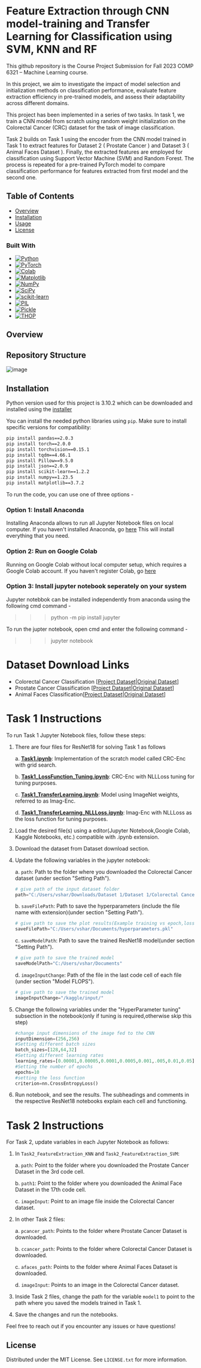 # Feature Extraction through CNN model-training and Transfer Learning for Classification using SVM, KNN and RF

This github repository is the Course Project Submission for Fall 2023 COMP 6321 – Machine Learning course. 

In this project, we aim to investigate the impact of model selection and initialization methods on classification performance, evaluate feature extraction efficiency in pre-trained models, and assess their adaptability across different domains.

This project has been implemented in a series of two tasks. In task 1, we train a CNN model from scratch using random weight initialization on the Colorectal Cancer (CRC) dataset for the task of image classification. 

Task 2 builds on Task 1 using the encoder from the CNN model trained in Task 1 to extract features for Dataset 2 ( Prostate Cancer ) and Dataset 3 ( Animal Faces Dataset ). Finally, the extracted features are employed for classification using Support Vector Machine (SVM) and Random Forest. The process is repeated for a pre-trained PyTorch model to compare classification performance for features extracted from first model and the second one. 

## Table of Contents

- [Overview](#overview)
- [Installation](#installation)
- [Usage](#usage)
- [License](#license)


### Built With


* [![Python][Python-img]][Python-url]
* [![PyTorch][Pytorch-img]][Pytorch-url]
* [![Colab][Colab-img]][Colab-url]
* [![Matplotlib][Matplotlib-img]](https://matplotlib.org/stable/users/installing/index.html)
* [![NumPy][Numpy-img]](https://numpy.org/install/)
* [![SciPy](https://img.shields.io/badge/SciPy-1.2-green)](https://scipy.org/install/)
* [![scikit-learn](https://img.shields.io/badge/scikit--learn-0.21-green)](https://scikit-learn.org/stable/install.html)
* [![PIL](https://img.shields.io/badge/PIL-6.0-orange)](https://pillow.readthedocs.io/en/stable/installation.html)
* [![Pickle](https://img.shields.io/badge/Pickle-4.0-lightgrey)](https://docs.python.org/3/library/pickle.html)
* [![THOP](https://img.shields.io/badge/THOP-0.0.31-blue)](https://pypi.org/project/thop/)


## Overview
## Repository Structure

![image](https://github.com/Vasudev-Sharma-13/COMP6321-GroupE/assets/8848193/91a97c8b-efb7-443c-9f4f-cc6dadf1b50b)


## Installation
Python version used for this project is 3.10.2 which can be downloaded and installed using the [installer](https://www.python.org/downloads/release/python-3102/)

You can install the needed python libraries using `pip`. Make sure to install specific versions for compatibility:

```bash
pip install pandas==2.0.3
pip install torch==2.0.0
pip install torchvision==0.15.1
pip install tqdm==4.66.1
pip install Pillow==9.5.0
pip install json==2.0.9
pip install scikit-learn==1.2.2
pip install numpy==1.23.5
pip install matplotlib==3.7.2
```
To run the code, you can use one of three options - 
### Option 1: Install Anaconda
Installing Anaconda allows to run all Jupyter Notebook files on local computer. If you haven't installed Anaconda, go [here](https://store.continuum.io/cshop/anaconda/) This will install everything that you need.

### Option 2: Run on Google Colab
Running on Google Colab without local computer setup, which requires a Google Colab account. If you haven't register Colab, go [here](https://colab.research.google.com/signup)

### Option 3: Install jupyter notebook seperately on your system  
Jupyter notebbok can be installed independently from anaconda using the following cmd command -
>>> python -m pip install jupyter

To run the jupter notebook, open cmd and enter the following command - 
>>> jupyter notebook


# Dataset Download Links

- Colorectal Cancer Classification [[Project Dataset](https://onedrive.live.com/?authkey=%21ADmb8ZdEzwFMZoo&id=FB338EA7CF297329%21405133&cid=FB338EA7CF297329&parId=root&parQt=sharedby&parCid=UnAuth&o=OneUp)|[Original Dataset](https://zenodo.org/record/1214456)]
- Prostate Cancer Classification [[Project Dataset](https://onedrive.live.com/?authkey=%21APy4wecXgMnQ7Kw&id=FB338EA7CF297329%21405132&cid=FB338EA7CF297329&parId=root&parQt=sharedby&parCid=UnAuth&o=OneUp)|[Original Dataset](https://zenodo.org/records/4789576)]
- Animal Faces Classification[[Project Dataset](https://onedrive.live.com/?authkey=%21AKqEWb1GDjWPbG0&id=FB338EA7CF297329%21405131&cid=FB338EA7CF297329&parId=root&parQt=sharedby&parCid=UnAuth&o=OneUp)|[Original Dataset](https://www.kaggle.com/datasets/andrewmvd/animal-faces)]

# Task 1 Instructions

To run Task 1 Jupyter Notebook files, follow these steps:

1. There are four files for ResNet18 for solving Task 1 as follows

   a. **[Task1.ipynb](https://github.com/Vasudev-Sharma-13/COMP6321-GroupE/blob/main/Task1/Task1.ipynb)**: Implementation of the scratch model called CRC-Enc with grid search.

   b. **[Task1_LossFunction_Tuning.ipynb](https://github.com/Vasudev-Sharma-13/COMP6321-GroupE/blob/main/Task1/Task1_LossFunction_Tuning.ipynb)**: CRC-Enc with NLLLoss tuning for tuning purposes.

   c. **[Task1_TransferLearning.ipynb](https://github.com/Vasudev-Sharma-13/COMP6321-GroupE/blob/main/Task1/Task1_TransferLearning.ipynb)**: Model using ImageNet weights, referred to as Imag-Enc.

   d. **[Task1_TransferLearning_NLLLoss.ipynb](https://github.com/Vasudev-Sharma-13/COMP6321-GroupE/blob/main/Task1/Task1_TransferLearning_NLLLoss.ipynb)**: Imag-Enc with NLLLoss as the loss function for tuning purposes.

2. Load the desired file(s) using a editor(Jupyter Notebook,Google Colab, Kaggle Notebooks, etc.) compatible with .ipynb extension.

3. Download the dataset from Dataset download section.
   
4. Update the following variables in the jupyter notebook:

   a. `path`: Path to the folder where you downloaded the Colorectal Cancer dataset (under section "Setting Path").
   
      ```python
      # give path of the input dataset folder
      path="C:/Users/vshar/Downloads/Dataset 1/Dataset 1/Colorectal Cancer"
      ```

   b. `saveFilePath`: Path to save the hyperparameters (include the file name with extension)(under section "Setting Path").

      ```python 
      # give path to save the plot results(Example training vs epoch,loss vs steps,etc)
      saveFilePath="C:/Users/vshar/Documents/hyperparameters.pkl"
      ```

   c. `saveModelPath`: Path to save the trained ResNet18 model(under section "Setting Path").

      ```python
      # give path to save the trained model
      saveModelPath="C:/Users/vshar/Documents"
      ```

   d. `imageInputChange`: Path of the file in the last code cell of each file (under section "Model FLOPS").

      ```python
      # give path to save the trained model
      imageInputChange="/kaggle/input/"
      ```

5. Change the following variables under the "HyperParameter tuning" subsection in the notebook(only if tuning is required,otherwise skip this step)

    ```python
   #change input dimensions of the image fed to the CNN
   inputDimension=(256,256)
   #Setting different batch sizes
   batch_sizes=[128,64,32]
   #Setting different learning rates
   learning_rates=[0.00001,0.00005,0.0001,0.0005,0.001,.005,0.01,0.05]
   #Setting the number of epochs
   epochs=10
   #setting the loss function
   criterion=nn.CrossEntropyLoss()
   ```

6. Run notebook, and see the results. The subheadings and comments in the respective ResNet18 notebooks explain each cell and functioning.


# Task 2 Instructions

For Task 2, update variables in each Jupyter Notebook as follows:

1. In `Task2_FeatureExtraction_KNN` and `Task2_FeatureExtraction_SVM`:

   a. `path`: Point to the folder where you downloaded the Prostate Cancer Dataset in the 3rd code cell.

   b. `path1`: Point to the folder where you downloaded the Animal Face Dataset in the 17th code cell.

   c. `imageInput`: Point to an image file inside the Colorectal Cancer dataset.

3. In other Task 2 files:

   a. `pcancer_path`: Points to the folder where Prostate Cancer Dataset is downloaded.

   b. `ccancer_path`: Points to the folder where Colorectal Cancer Dataset is downloaded.

   c. `afaces_path`: Points to the folder where Animal Faces Dataset is downloaded.

   d. `imageInput`: Points to an image in the Colorectal Cancer dataset.

5. Inside Task 2 files, change the path for the variable `model1` to point to the path where you saved the models trained in Task 1.

6. Save the changes and run the notebooks.

Feel free to reach out if you encounter any issues or have questions!


## License

Distributed under the MIT License. See `LICENSE.txt` for more information.

<!-- MARKDOWN LINKS & IMAGES -->
<!-- https://www.markdownguide.org/basic-syntax/#reference-style-links -->

[Python-img]: https://img.shields.io/badge/Python-3.6%2B-blue
[Python-url]: https://www.python.org/
[Pytorch-img]: https://img.shields.io/badge/PyTorch-1.0%2B-orange
[Pytorch-url]: https://pytorch.org/
[Colab-img]: https://img.shields.io/badge/Colab-Notebook-yellow
[Colab-url]: https://colab.research.google.com/
[Matplotlib-img]: https://img.shields.io/badge/Matplotlib-v3.0-blue
[Numpy-img]: https://img.shields.io/badge/NumPy-1.16-yellow
[Scipy-img]: https://img.shields.io/badge/SciPy-1.2-green
[scikit-learn-img]: https://img.shields.io/badge/scikit--learn-0.21-green
[scikitLearn-url]: [https://scikit-learn.org/stable/](https://scikit-learn.org/stable/install.html)
[Pickle-img]: https://img.shields.io/badge/Pickle-4.0-lightgrey
[THOP-img]: https://img.shields.io/badge/THOP-0.0.31-blue
